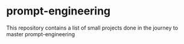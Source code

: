 # prompt-engineering
This repository contains a list of small projects done in the journey to master prompt-engineering
